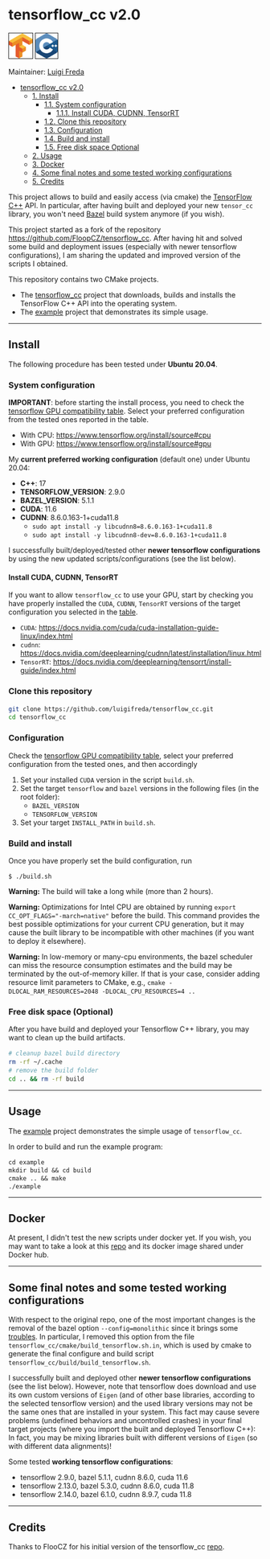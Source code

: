 # tensorflow_cc v2.0

<p align="left">
<img src="images/tensorflow-icon.png"
alt="tensorflow" height="50" border="1"/> 
<img src="images/cpp_icon.png"
alt="c++" height="50" border="1"/> 
</p>

Maintainer: [Luigi Freda](https://www.luigifreda.com)

<!-- TOC -->

- [tensorflow_cc v2.0](#tensorflow_cc-v20)
    - [1. Install](#1-install)
        - [1.1. System configuration](#11-system-configuration)
            - [1.1.1. Install CUDA, CUDNN, TensorRT](#111-install-cuda-cudnn-tensorrt)
        - [1.2. Clone this repository](#12-clone-this-repository)
        - [1.3. Configuration](#13-configuration)
        - [1.4. Build and install](#14-build-and-install)
        - [1.5. Free disk space Optional](#15-free-disk-space-optional)
    - [2. Usage](#2-usage)
    - [3. Docker](#3-docker)
    - [4. Some final notes and some tested working configurations](#4-some-final-notes-and-some-tested-working-configurations)
    - [5. Credits](#5-credits)

<!-- /TOC -->

This project allows to build and easily access (via cmake) the [TensorFlow C++](https://www.tensorflow.org/api_docs/cc/) API. In particular, after having built and deployed your new `tensor_cc` library, you won't need [Bazel](https://bazel.build/) build system anymore (if you wish).

This project started as a fork of the repository https://github.com/FloopCZ/tensorflow_cc. After having hit and solved some build and deployment issues (especially with newer tensorflow configurations), I am sharing the updated and improved version of the scripts I obtained.  

This repository contains two CMake projects. 
- The [tensorflow_cc](./tensorflow_cc/README.md) project that downloads, builds and installs the TensorFlow C++ API into the operating system. 
- The [example](./example/README.md) project that demonstrates its simple usage.

--- 

## Install 

The following procedure has been tested under **Ubuntu 20.04**. 

### System configuration 

**IMPORTANT**: before starting the install process, you need to check the [tensorflow GPU compatibility table](https://www.tensorflow.org/install/source#gpu). Select your preferred configuration from the tested ones reported in the table.
- With CPU: https://www.tensorflow.org/install/source#cpu
- With GPU: https://www.tensorflow.org/install/source#gpu

My **current preferred working configuration** (default one) under Ubuntu 20.04:
- **C++**: 17
- **TENSORFLOW_VERSION**: 2.9.0 
- **BAZEL_VERSION**: 5.1.1
- **CUDA**: 11.6 
- **CUDNN**: 8.6.0.163-1+cuda11.8   
     - `sudo apt install -y libcudnn8=8.6.0.163-1+cuda11.8`
    - `sudo apt install -y libcudnn8-dev=8.6.0.163-1+cuda11.8`
  
I successfully built/deployed/tested other **newer tensorflow configurations** by using the new updated scripts/configurations (see the list below).

#### Install CUDA, CUDNN, TensorRT 

If you want to allow `tensorflow_cc` to use your GPU, start by checking you have properly installed the `CUDA`, `CUDNN`, `TensorRT` versions of the target configuration you selected in the [table](https://www.tensorflow.org/install/source#gpu).

* `CUDA`: https://docs.nvidia.com/cuda/cuda-installation-guide-linux/index.html
* `cudnn`: https://docs.nvidia.com/deeplearning/cudnn/latest/installation/linux.html    
* `TensorRT`: https://docs.nvidia.com/deeplearning/tensorrt/install-guide/index.html  
  

### Clone this repository

```bash
git clone https://github.com/luigifreda/tensorflow_cc.git
cd tensorflow_cc
```

### Configuration

Check the [tensorflow GPU compatibility table](https://www.tensorflow.org/install/source#gpu), select your preferred configuration from the tested ones, and then accordingly
1. Set your installed `CUDA` version in the script `build.sh`.
2. Set the target `tensorflow` and `bazel` versions in the following files (in the root folder):
   * `BAZEL_VERSION ` 
   * `TENSORFLOW_VERSION`
3. Set your target `INSTALL_PATH` in `build.sh`.


### Build and install 

Once you have properly set the build configuration, run
```
$ ./build.sh 
```

**Warning:** The build will take a long while (more than 2 hours). 

**Warning:** Optimizations for Intel CPU are obtained by running `export CC_OPT_FLAGS="-march=native"`
before the build. This command provides the best possible optimizations for your current CPU generation, but
it may cause the built library to be incompatible with other machines (if you want to deploy it elsewhere).

**Warning:** In low-memory or many-cpu environments, the bazel scheduler can miss the resource consumption
estimates and the build may be terminated by the out-of-memory killer.
If that is your case, consider adding resource limit parameters to CMake, e.g.,
`cmake -DLOCAL_RAM_RESOURCES=2048 -DLOCAL_CPU_RESOURCES=4 ..`

### Free disk space (Optional) 

After you have build and deployed your Tensorflow C++ library, you may want to clean up the build artifacts. 
```bash
# cleanup bazel build directory
rm -rf ~/.cache
# remove the build folder
cd .. && rm -rf build
```

--- 

## Usage

The [example](./example/README.md) project demonstrates the simple usage of `tensorflow_cc`.

In order to build and run the example program:
```
cd example
mkdir build && cd build
cmake .. && make
./example 
```

--- 

## Docker

At present, I didn't test the new scripts under docker yet. If you wish, you may want to take a look at this [repo](https://github.com/FloopCZ/tensorflow_cc) and its docker image shared under Docker hub.

--- 

## Some final notes and some tested working configurations

With respect to the original repo, one of the most important changes is the removal of the bazel option `--config=monolithic` since it brings some [troubles](https://github.com/tensorflow/tensorflow/issues/59081). In particular, I removed this option from the file `tensorflow_cc/cmake/build_tensorflow.sh.in`, which is used by cmake to generate the final configure and build script `tensorflow_cc/build/build_tensorflow.sh`. 

I successfully built and deployed other **newer tensorflow configurations** (see the list below). However, note that tensorflow does download and use its own custom versions of `Eigen` (and of other base libraries, according to the selected tensorflow version) and the used library versions may not be the same ones that are installed in your system. This fact may cause severe problems (undefined behaviors and uncontrolled crashes) in your final target projects (where you import the built and deployed Tensorflow C++): In fact, you may be mixing libraries built with different versions of `Eigen` (so with different data alignments)! 
 
Some tested **working tensorflow configurations**: 
  * tensorflow 2.9.0, bazel 5.1.1, cudnn 8.6.0, cuda 11.6
  * tensorflow 2.13.0, bazel 5.3.0, cudnn 8.6.0, cuda 11.8
  * tensorflow 2.14.0, bazel 6.1.0, cudnn 8.9.7, cuda 11.8

--- 

## Credits 

Thanks to FlooCZ for his initial version of the tensorflow_cc [repo](https://github.com/FloopCZ/tensorflow_cc).
